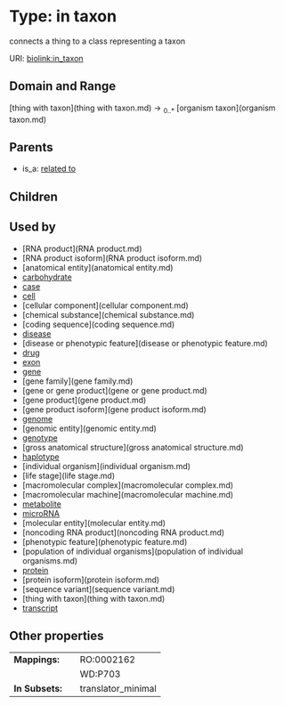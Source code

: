 
# Type: in taxon


connects a thing to a class representing a taxon

URI: [biolink:in_taxon](https://w3id.org/biolink/vocab/in_taxon)


## Domain and Range

[thing with taxon](thing with taxon.md) ->  <sub>0..*</sub> [organism taxon](organism taxon.md)

## Parents

 *  is_a: [related to](related_to.md)

## Children


## Used by

 * [RNA product](RNA product.md)
 * [RNA product isoform](RNA product isoform.md)
 * [anatomical entity](anatomical entity.md)
 * [carbohydrate](carbohydrate.md)
 * [case](case.md)
 * [cell](cell.md)
 * [cellular component](cellular component.md)
 * [chemical substance](chemical substance.md)
 * [coding sequence](coding sequence.md)
 * [disease](disease.md)
 * [disease or phenotypic feature](disease or phenotypic feature.md)
 * [drug](drug.md)
 * [exon](exon.md)
 * [gene](gene.md)
 * [gene family](gene family.md)
 * [gene or gene product](gene or gene product.md)
 * [gene product](gene product.md)
 * [gene product isoform](gene product isoform.md)
 * [genome](genome.md)
 * [genomic entity](genomic entity.md)
 * [genotype](genotype.md)
 * [gross anatomical structure](gross anatomical structure.md)
 * [haplotype](haplotype.md)
 * [individual organism](individual organism.md)
 * [life stage](life stage.md)
 * [macromolecular complex](macromolecular complex.md)
 * [macromolecular machine](macromolecular machine.md)
 * [metabolite](metabolite.md)
 * [microRNA](microRNA.md)
 * [molecular entity](molecular entity.md)
 * [noncoding RNA product](noncoding RNA product.md)
 * [phenotypic feature](phenotypic feature.md)
 * [population of individual organisms](population of individual organisms.md)
 * [protein](protein.md)
 * [protein isoform](protein isoform.md)
 * [sequence variant](sequence variant.md)
 * [thing with taxon](thing with taxon.md)
 * [transcript](transcript.md)

## Other properties

|  |  |  |
| --- | --- | --- |
| **Mappings:** | | RO:0002162 |
|  | | WD:P703 |
| **In Subsets:** | | translator_minimal |

